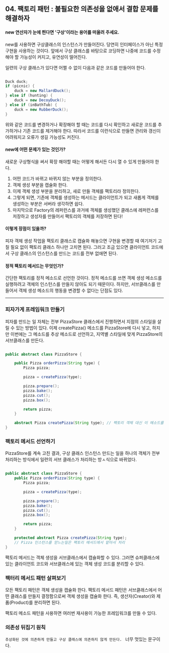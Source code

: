 ## 04. 팩토리 패턴 : 불필요한 의존성을 없애서 결합 문제를 해결하자

#### new 연산자가 눈에 띈다면 '구상'이라는 용어를 떠올려 주세요.

new를 사용하면 구상클래스의 인스턴스가 만들어진다. 당연히 인터페이스가 아닌 특정 구현을 사용하는 것이다. 앞에서 구상 클래스를 바탕으로 코딩하면 나중에 코드를 수정해야 할 가능성이 커지고, 유연성이 떨어진다.

일련의 구상 클래스가 있다면 어쩔 수 없이 다음과 같은 코드를 만들어야 한다.

```java

Duck duck;
if (picnic) {
    duck = new MallardDuck();
} else if (hunting) {
    duck = new DecoyDuck();
} else if (inBathTub) {
    duck = new RubberDuck();
}
```


위와 같은 코드를 변경하거나 확장해야 할 때는 코드를 다시 확인하고 새로운 코드를 추가하거나 기존 코드를 제거해야 한다. 따라서 코드를 이런식으로 만들면 관리와 갱신이 어려워지고 오류가 생길 가능성도 커진다.


#### new에 어떤 문제가 있는 것인가?

새로운 구상형식을 써서 확장 해야할 때는 어떻게 해서든 다시 열 수 있게 만들어야 한다.

1. 어떤 코드가 바뀌고 바뀌지 않는 부분을 정의한다.
2. 객체 생성 부분을 캡슐화 한다.
3. 이제 객체 생성 부분을 분리하고, 새로 만들 객체를 팩토리라 정의한다.
4. 그렇게 되면, 기존에 객체를 생성하는 메서드는 클라이언트가 되고 새롭게 객체를 생성하는 부분은 서버라 생각하면 쉽다.
5. 마지막으로 Factory의 레퍼런스를 과거에 객체를 생성했던 클래스에 레퍼런스를 저장하고 생성자를 만들어서 팩토리의 객체를 저장하면 된다!

#### 이렇게 장점이 있을까?

피자 객체 생성 작업을 팩토리 클래스로 캡슐화 해놓으면 구현을 변경할 때 여기저기 고칠 필요 없이 팩토리 클래스 하나만 고치면 된다. 그러고 조금 있으면 클라이언트 코드에서 구상 클래스의 인스턴스를 만드는 코드를 전부 없애면 된다.

#### 정적 팩토리 메서드는 무엇인가?

간단한 팩토리를 정적 메소드로 선언한 것이다. 정적 메소드를 쓰면 객체 생성 메소드를 실행하려고 객체의 인스턴스를 만들지 않아도 되기 때문이다. 하지만, 서브클래스를 만들어서 객체 생성 메소드의 행동을 변경할 수 없다는 단점도 있다.

___

### 피자가게 프레임워크 만들기

피자를 만드는 일 자체는 전부 PizzaStore 클래스에서 진행하면서 지점의 스타일을 살릴 수 있는 방법이 있다.
이제 createPizza() 메소드를 PizzaStore에 다시 넣고, 하지만 이번에는 그 메소드를 추상 메소드로 선언하고, 지역별 스타일에 맞게 PizzaStore의 서브클래스를 만든다.

```java

public abstract class PizzaStore {

    public Pizza orderPizza(String type) {
        Pizza pizza;

        pizza = createPizza(type);

        pizza.prepare();
        pizza.bake();
        pizza.cut();
        pizza.box();

        return pizza;
    }

    abstract Pizza createPizza(String type); // 팩토리 객체 대신 이 메소드를 사용한다.
}
```

### 팩토리 메서드 선언하기

PizzaStore를 계속 고친 결과, 구상 클래스 인스턴스 만드는 일을 하나의 객체가 전부 처리하는 방식에서 일련의 서브 클래스가 처리하는 방ㅅ식으로 바뀌었다.

```java

public abstract class PizzaStore {
    public Pizza orderPizza(String type) {
        Pizza pizza;

        pizza = createPizza(type);

        pizza.prepare();
        pizza.bake();
        pizza.cut();
        pizza.box();

        return pizza;
    }

    protected abstract Pizza createPizza(String type);
    // Pizza 인스턴스를 맏느는일은 팩토리 메서드에서 맡아서 처리
}
```

팩토리 메서드는 객체 생성을 서브클래스에서 캡슐화할 수 있다. 그러면 슈퍼클래스에 있는 클라이언트 코드와 서브클래스에 있는 객체 생성 코드를 분리할 수 있다.

### 팩터리 메서드 패턴 살펴보기

모든 팩토리 패턴은 객체 생성을 캡슐화 한다. 팩토리 메서드 패턴은 서브클래스에서 어떤 클래스를 만들지 결정함으로써 객체 생성을 캡슐화 한다.
즉, 생산자(Creator)와 제품(Product)를 분리하면 된다.

팩토리 메소드 패턴을 사용하면 여러번 재사용이 가능한 프레임워크를 만들 수 있다.

### 의존성 뒤집기 원칙

`추상화된 것에 의존하게 만들고 구상 클래스에 의존하지 않게 만든다. `
너무 멋있는 문구이다.
